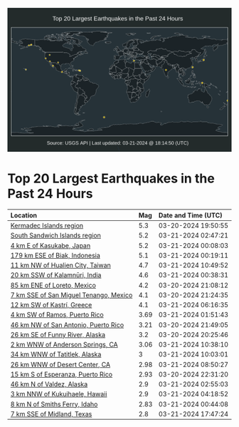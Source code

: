 ![Map](./map.png)

# Top 20 Largest Earthquakes in the Past 24 Hours

| Location | Mag | Date and Time (UTC) |
|:---|:---|:---|
| [Kermadec Islands region](https://earthquake.usgs.gov/earthquakes/eventpage/us6000mk3m) | 5.3 | 03-20-2024 19:50:55 |
| [South Sandwich Islands region](https://earthquake.usgs.gov/earthquakes/eventpage/us6000mk65) | 5.2 | 03-21-2024 02:47:21 |
| [4 km E of Kasukabe, Japan](https://earthquake.usgs.gov/earthquakes/eventpage/us6000mk4v) | 5.2 | 03-21-2024 00:08:03 |
| [179 km ESE of Biak, Indonesia](https://earthquake.usgs.gov/earthquakes/eventpage/us6000mk4w) | 5.1 | 03-21-2024 00:19:11 |
| [11 km NW of Hualien City, Taiwan](https://earthquake.usgs.gov/earthquakes/eventpage/us6000mk8h) | 4.7 | 03-21-2024 10:49:52 |
| [20 km SSW of Kalamnūri, India](https://earthquake.usgs.gov/earthquakes/eventpage/us6000mk51) | 4.6 | 03-21-2024 00:38:31 |
| [85 km ENE of Loreto, Mexico](https://earthquake.usgs.gov/earthquakes/eventpage/us6000mk43) | 4.2 | 03-20-2024 21:08:12 |
| [7 km SSE of San Miguel Tenango, Mexico](https://earthquake.usgs.gov/earthquakes/eventpage/us6000mk49) | 4.1 | 03-20-2024 21:24:35 |
| [12 km SW of Kastrí, Greece](https://earthquake.usgs.gov/earthquakes/eventpage/us6000mk6v) | 4.1 | 03-21-2024 06:16:35 |
| [4 km SW of Ramos, Puerto Rico](https://earthquake.usgs.gov/earthquakes/eventpage/pr2024081000) | 3.69 | 03-21-2024 01:51:43 |
| [46 km NW of San Antonio, Puerto Rico](https://earthquake.usgs.gov/earthquakes/eventpage/pr71443458) | 3.21 | 03-20-2024 21:49:05 |
| [26 km SE of Funny River, Alaska](https://earthquake.usgs.gov/earthquakes/eventpage/ak0243on1w1o) | 3.2 | 03-20-2024 20:25:46 |
| [2 km WNW of Anderson Springs, CA](https://earthquake.usgs.gov/earthquakes/eventpage/nc74021246) | 3.06 | 03-21-2024 10:38:10 |
| [34 km WNW of Tatitlek, Alaska](https://earthquake.usgs.gov/earthquakes/eventpage/ak0243q4i3bh) | 3 | 03-21-2024 10:03:01 |
| [26 km WNW of Desert Center, CA](https://earthquake.usgs.gov/earthquakes/eventpage/ci40520495) | 2.98 | 03-21-2024 08:50:27 |
| [15 km S of Esperanza, Puerto Rico](https://earthquake.usgs.gov/earthquakes/eventpage/pr71443468) | 2.93 | 03-20-2024 22:31:20 |
| [46 km N of Valdez, Alaska](https://earthquake.usgs.gov/earthquakes/eventpage/ak0243q01rwf) | 2.9 | 03-21-2024 02:55:03 |
| [3 km NNW of Kukuihaele, Hawaii](https://earthquake.usgs.gov/earthquakes/eventpage/hv74143742) | 2.9 | 03-21-2024 04:18:52 |
| [8 km N of Smiths Ferry, Idaho](https://earthquake.usgs.gov/earthquakes/eventpage/mb90043723) | 2.83 | 03-21-2024 00:44:08 |
| [7 km SSE of Midland, Texas](https://earthquake.usgs.gov/earthquakes/eventpage/us6000mkb4) | 2.8 | 03-21-2024 17:47:24 |
